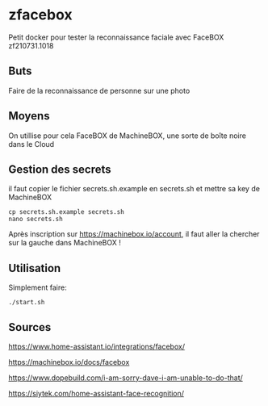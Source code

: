 # zfacebox
Petit docker pour tester la reconnaissance faciale avec FaceBOX
zf210731.1018


## Buts
Faire de la reconnaissance de personne sur une photo


## Moyens
On utillise pour cela FaceBOX de MachineBOX, une sorte de boîte noire dans le Cloud


## Gestion des secrets
il faut copier le fichier secrets.sh.example en secrets.sh et mettre sa key de MachineBOX
```
cp secrets.sh.example secrets.sh
nano secrets.sh
```

Après inscription sur https://machinebox.io/account, il faut aller la chercher sur la gauche dans MachineBOX !


## Utilisation
Simplement faire:
```
./start.sh
```



## Sources
https://www.home-assistant.io/integrations/facebox/

https://machinebox.io/docs/facebox

https://www.dopebuild.com/i-am-sorry-dave-i-am-unable-to-do-that/

https://siytek.com/home-assistant-face-recognition/

